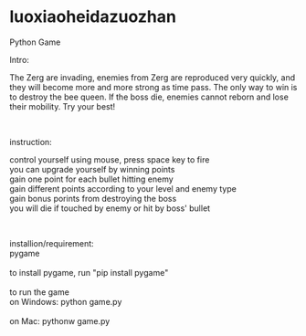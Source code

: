 # luoxiaoheidazuozhan

Python Game 

Intro:

<p>
  The Zerg are invading, enemies from Zerg are reproduced very quickly, and they will become more and more strong as time pass.
The only way to win is to destroy the bee queen. If the boss die, enemies cannot reborn and lose their mobility. Try your best!
</p>
<br>
<p>
  instruction:

  control yourself using mouse, press space key to fire <br>
  you can upgrade yourself by winning points <br>
  gain one point for each bullet hitting enemy <br>
  gain different points according to your level and enemy type<br>
  gain bonus porints from destroying the boss <br>
  you will die if touched by enemy or hit by boss' bullet <br>
</p>

<br>
<p>
  installion/requirement:<br>
    pygame <br>
  <br>
  to install pygame, run "pip install pygame" <br>
  <br>
  to run the game <br>
  on Windows: python game.py <br>
  <br>
  on Mac: pythonw game.py <br>
</p>
